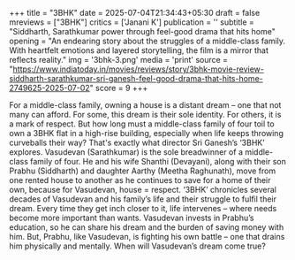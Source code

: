 +++
title = "3BHK"
date = 2025-07-04T21:34:43+05:30
draft = false
mreviews = ["3BHK"]
critics = ['Janani K']
publication = ''
subtitle = "Siddharth, Sarathkumar power through feel-good drama that hits home"
opening = "An endearing story about the struggles of a middle-class family. With heartfelt emotions and layered storytelling, the film is a mirror that reflects reality."
img = '3bhk-3.png'
media = 'print'
source = "https://www.indiatoday.in/movies/reviews/story/3bhk-movie-review-siddharth-sarathkumar-sri-ganesh-feel-good-drama-that-hits-home-2749625-2025-07-02"
score = 9
+++

For a middle-class family, owning a house is a distant dream – one that not many can afford. For some, this dream is their sole identity. For others, it is a mark of respect. But how long must a middle-class family of four toil to own a 3BHK flat in a high-rise building, especially when life keeps throwing curveballs their way? That's exactly what director Sri Ganesh’s ‘3BHK’ explores. Vasudevan (Sarathkumar) is the sole breadwinner of a middle-class family of four. He and his wife Shanthi (Devayani), along with their son Prabhu (Siddharth) and daughter Aarthy (Meetha Raghunath), move from one rented house to another as he continues to save for a home of their own, because for Vasudevan, house = respect. ‘3BHK’ chronicles several decades of Vasudevan and his family’s life and their struggle to fulfil their dream. Every time they get inch closer to it, life intervenes – where needs become more important than wants. Vasudevan invests in Prabhu’s education, so he can share his dream and the burden of saving money with him. But, Prabhu, like Vasudevan, is fighting his own battle – one that drains him physically and mentally. When will Vasudevan’s dream come true?
